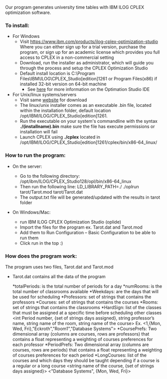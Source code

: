 Our program generates university time tables with IBM ILOG CPLEX optimization software.

### To install:
  * For Windows
    * Visit https://www.ibm.com/products/ilog-cplex-optimization-studio Where you can either sign up for a trial version, purchase the program, or sign up for an academic license which provides you full access to CPLEX in a non-commercial setting
    * Download, run the installer as administrator, which will guide you through the process and setup the CPLEX Optimization Studio
    * Default install location is C:\Program Files\IBM\ILOG\CPLEX_Studio[edition]1261 or Program Files(x86) if installed 32-bit version on 64-bit machine
      * See [here](https://www.ibm.com/support/knowledgecenter/SSSA5P_12.6.2/ilog.odms.studio.help/pdf/gsoplide.pdf?origURL=SSSA5P_12.6.2/ilog.odms.studio.help/Optimization_Studio/topics/PLUGINS_ROOT/ilog.odms.studio.help/pdf/gsoplide.pdf) for more information on the Optimation Studio IDE
  * For Unix/linux systems/servers
    * Visit same [website](https://www.ibm.com/products/ilog-cplex-optimization-studio) for download
     * The linux/unix installer comes as an executable .bin file, located within the installation folder, default location /opt/IBM/ILOG/CPLEX_Studio[edition]1261. 
     * Run the executable on your system's commandline with the syntax __./(installname).bin__ make sure the file has execute permissions or installation will fail
      * Launch CPLEX using __./cplex__ located in /opt/IBM/ILOG/CPLEX_Studio[edition]1261/cplex/bin/x86-64_linux/


### How to run the program:

  * On the server:
    * Go to the following directory: /opt/ibm/ILOG/CPLEX_Studio128/opl/bin/x86-64_linux 
    * Then run the following line: LD_LIBRARY_PATH=./ ./oplrun tarot/Tarot.mod tarot/Tarot.dat
    * The output.txt file will be generated/updated with the results in tarot folder


  * On Windows/Mac:
    * run IBM ILOG CPLEX Optimization Studio (oplide)
    * Import the files for the program ex. Tarot.dat and Tarot.mod
    * Add them to Run Configuration – Basic Configuration to be able to run them
    * Click run in the top :)



### How does the program work:
The program uses two files, Tarot.dat and Tarot.mod

* Tarot.dat contains all the data of the program 

  *totalPeriods: is the total number of periods for a day
  *numRooms: is the total number of classrooms available
  *Weekdays: are the days that will be used for scheduling
  *Professors: set of strings that contains the professors
  *Courses: set of strings that contains the courses
  *Rooms: set of strings that contains the classrooms
  *HardSign: list of the classes that must be assigned at a specific time before scheduling other classes
  <int Period number, {set of strings days assigned}, string professor’s name, string name of the room, string name of the course>
  Ex. <1,{Mon, Wed, Fri},"Eckroth","Room1","Database Systems">
  *CoursePrefs: Two dimensional array (columns are courses, rows are professors) that contains a float representing a weighting of courses preferences for each professor 
  *PeriodPrefs: Two dimensional array (columns are courses, rows are periods) that contains a float representing a weighting of courses preferences for each period
  *LongCourses: list of the courses and which days they should be taught depending if a course is a regular or a long course
  <string name of the course, {set of strings days assigned}> 
  <"Database Systems", {Mon, Wed, Fri}>

